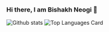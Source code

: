 ### Hi there, I am Bishakh Neogi 👋

<!--
**bishakhne0gi/bishakhne0gi** is a ✨ _special_ ✨ repository because its `README.md` (this file) appears on your GitHub profile.

Here are some ideas to get you started:

- 🔭 I’m currently working on ...
- 🌱 I’m currently learning ...
- 👯 I’m looking to collaborate on ...
- 🤔 I’m looking for help with ...
- 💬 Ask me about ...
- 📫 How to reach me: ...
- 😄 Pronouns: ...
- ⚡ Fun fact: ...
-->
![Github stats](https://github-readme-stats.vercel.app/api?username=bishakhne0gi&theme=highcontrast&show_icons=true&count_private=true)
![Top Languages Card](https://github-readme-stats.vercel.app/api/top-langs/?username=bishakhne0gi)
